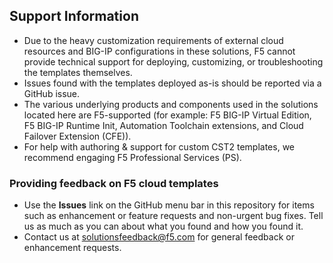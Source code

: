 ## Support Information

- Due to the heavy customization requirements of external cloud resources and BIG-IP configurations in these solutions, F5 cannot provide technical support for deploying, customizing, or troubleshooting the templates themselves.
- Issues found with the templates deployed as-is should be reported via a GitHub issue.
- The various underlying products and components used in the solutions located here are F5-supported (for example: F5 BIG-IP Virtual Edition, F5 BIG-IP Runtime Init, Automation Toolchain extensions, and Cloud Failover Extension (CFE)).
- For help with authoring & support for custom CST2 templates, we recommend engaging F5 Professional Services (PS).


### Providing feedback on F5 cloud templates

- Use the **Issues** link on the GitHub menu bar in this repository for items such as enhancement or feature requests and non-urgent bug fixes. Tell us as much as you can about what you found and how you found it.
- Contact us at [solutionsfeedback@f5.com](mailto:solutionsfeedback@f5.com?subject=GitHub%20Feedback) for general feedback or enhancement requests.